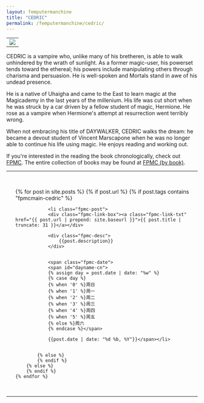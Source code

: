 ```yaml
---
layout: femputermanchine
title: "CEDRIC"
permalink: /femputermanchine/cedric/
---
```


<html>
<head>
<meta charset="utf-8">

</head>

<body>

<div id="fpmc-intro">
<table class="inline-imgtbl-l">
<tr>
<td><img class="inline-img" src="{{ site.url }}/assets/tb/cedric6.jpg"></td>
</tr>
</table>
<p>CEDRIC is a vampire who, unlike many of his bretheren, is able to walk unhindered by the wrath of sunlight. As a former magic-user, his powerset tends toward the ethereal; his powers include manipulating others through charisma and persuasion. He is well-spoken and Mortals stand in awe of his undead presence.</p>
<p>He is a native of Uhaigha and came to the East to learn magic at the Magicademy in the last years of the millenium. His life was cut short when he was struck by a car driven by a fellow student of magic, Hermione. He rose as a vampire when Hermione's attempt at resurrection went terribly wrong.</p>
<p>When not embracing his title of DAYWALKER, CEDRIC walks the dream: he became a devout student of Vincent Marscapone when he was no longer able to continue his life using magic. He enjoys reading and working out.</p>
<p>If you're interested in the reading the book chronologically, check out <a href="{{ '/femputermanchine/' | prepend: site.url }}">FPMC</a>. The entire collection of books may be found at <a href="{{ '/femputermanchine/books/' | prepend: site.url }}">FPMC (by book)</a>.</p>
</div>

<hr>
<br/>

<ul>
	{% for post in site.posts %}
        {% if post.url %}
			{% if post.tags contains "fpmcmain-cedric" %}

		        <li class="fpmc-post">
				<div class="fpmc-link-box"><a class="fpmc-link-txt" href="{{ post.url | prepend: site.baseurl }}">{{ post.title | truncate: 31 }}</a></div>

				<div class="fpmc-desc">
					{{post.description}}
				</div>

		
				<span class="fpmc-date">
				<span id="dayname-cn">
				{% assign day = post.date | date: "%w" %}
				{% case day %}
				{% when '0' %}周日
				{% when '1' %}周一
				{% when '2' %}周二
				{% when '3' %}周三
				{% when '4' %}周四
				{% when '5' %}周五
				{% else %}周六
				{% endcase %}</span>

				{{post.date | date: "%d %b, %Y"}}</span></li>


			{% else %}	
			{% endif %}
		{% else %}
        {% endif %}
    {% endfor %}
</ul>

<br>

<hr>


</body>
</html>





